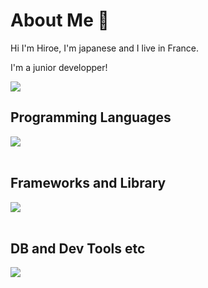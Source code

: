 # About Me 🐸

Hi I'm Hiroe, I'm japanese and I live in France.

I'm a junior developper!

![](https://github-readme-stats.vercel.app/api/top-langs?username=HiroeIWMT&show_icons=true&locale=en&layout=compact)

## Programming Languages

<img src="https://skillicons.dev/icons?i=html,css,js,java,php," /> <br /><br />

## Frameworks and Library

<img src="https://skillicons.dev/icons?i=nodejs,laravel,symfony,wordpress," /> <br /><br />

## DB and Dev Tools etc

<img src="https://skillicons.dev/icons?i=mysql,git,github,vscode,eclipse,phpstorm,figma," /> <br /><br />
